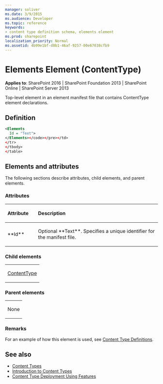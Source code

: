 ```yaml
---
manager: soliver
ms.date: 3/9/2015
ms.audience: Developer
ms.topic: reference
keywords:
- content type definition schema, elements element
ms.prod: sharepoint
localization_priority: Normal
ms.assetid: 4b99e1bf-d8b1-46af-9257-00e67038cfb9
---
```


# Elements Element (ContentType)

**Applies to**: SharePoint 2016 | SharePoint Foundation 2013 | SharePoint Online | SharePoint Server 2013

Top-level element in an element manifest file that contains ContentType element declarations.

## Definition

```XML
<Elements
  Id = "Text">
</Elements></code></pre></td>
</tr>
</tbody>
</table>
```

## Elements and attributes

The following sections describe attributes, child elements, and parent elements.

### Attributes

<table>
<colgroup>
<col width="20%" />
<col width="80%" />
</colgroup>
<thead>
<tr class="header">
<th align="left"><p>Attribute</p></th>
<th align="left"><p>Description</p></th>
</tr>
</thead>
<tbody>
<tr class="odd">
<td align="left"><p>**Id**</p></td>
<td align="left"><p>Optional **Text**. Specifies a unique identifier for the manifest file.</p></td>
</tr>
</tbody>
</table>

### Child elements

<table>
<colgroup>
<col width="100%" />
</colgroup>
<tbody>
<tr class="odd">
<td align="left"><p><a href="contenttype-element-contenttype.md">ContentType</a></p></td>
</tr>
</tbody>
</table>

### Parent elements

<table>
<colgroup>
<col width="100%" />
</colgroup>
<tbody>
<tr class="odd">
<td align="left"><p>None</p></td>
</tr>
</tbody>
</table>

### Remarks

For an example of how this element is used, see [Content Type Definitions](content-type-definitions.md).


## See also

- [Content Types](https://msdn.microsoft.com/library/f5e56c7c-f699-466c-a7ad-3d91a7d219a1(Office.15).aspx)
- [Introduction to Content Types](https://msdn.microsoft.com/library/a345a6c5-7031-46ab-a2c2-37bedc3012f4(Office.15).aspx)
- [Content Type Deployment Using Features](https://msdn.microsoft.com/library/f680072c-3759-4141-b027-165ac0795a72(Office.15).aspx)








